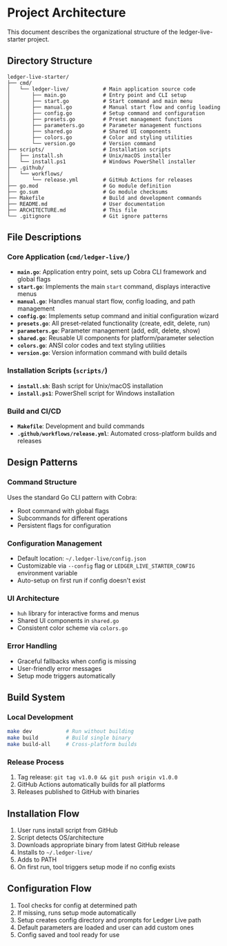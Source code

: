 # Project Architecture

This document describes the organizational structure of the ledger-live-starter project.

## Directory Structure

```
ledger-live-starter/
├── cmd/
│   └── ledger-live/           # Main application source code
│       ├── main.go            # Entry point and CLI setup
│       ├── start.go           # Start command and main menu
│       ├── manual.go          # Manual start flow and config loading
│       ├── config.go          # Setup command and configuration
│       ├── presets.go         # Preset management functions
│       ├── parameters.go      # Parameter management functions
│       ├── shared.go          # Shared UI components
│       ├── colors.go          # Color and styling utilities
│       └── version.go         # Version command
├── scripts/                   # Installation scripts
│   ├── install.sh             # Unix/macOS installer
│   └── install.ps1            # Windows PowerShell installer
├── .github/
│   └── workflows/
│       └── release.yml        # GitHub Actions for releases
├── go.mod                     # Go module definition
├── go.sum                     # Go module checksums
├── Makefile                   # Build and development commands
├── README.md                  # User documentation
├── ARCHITECTURE.md            # This file
└── .gitignore                 # Git ignore patterns
```

## File Descriptions

### Core Application (`cmd/ledger-live/`)

- **`main.go`**: Application entry point, sets up Cobra CLI framework and global flags
- **`start.go`**: Implements the main `start` command, displays interactive menus
- **`manual.go`**: Handles manual start flow, config loading, and path management
- **`config.go`**: Implements setup command and initial configuration wizard
- **`presets.go`**: All preset-related functionality (create, edit, delete, run)
- **`parameters.go`**: Parameter management (add, edit, delete, show)
- **`shared.go`**: Reusable UI components for platform/parameter selection
- **`colors.go`**: ANSI color codes and text styling utilities
- **`version.go`**: Version information command with build details

### Installation Scripts (`scripts/`)

- **`install.sh`**: Bash script for Unix/macOS installation
- **`install.ps1`**: PowerShell script for Windows installation

### Build and CI/CD

- **`Makefile`**: Development and build commands
- **`.github/workflows/release.yml`**: Automated cross-platform builds and releases

## Design Patterns

### Command Structure

Uses the standard Go CLI pattern with Cobra:

- Root command with global flags
- Subcommands for different operations
- Persistent flags for configuration

### Configuration Management

- Default location: `~/.ledger-live/config.json`
- Customizable via `--config` flag or `LEDGER_LIVE_STARTER_CONFIG` environment variable
- Auto-setup on first run if config doesn't exist

### UI Architecture

- `huh` library for interactive forms and menus
- Shared UI components in `shared.go`
- Consistent color scheme via `colors.go`

### Error Handling

- Graceful fallbacks when config is missing
- User-friendly error messages
- Setup mode triggers automatically

## Build System

### Local Development

```bash
make dev           # Run without building
make build         # Build single binary
make build-all     # Cross-platform builds
```

### Release Process

1. Tag release: `git tag v1.0.0 && git push origin v1.0.0`
2. GitHub Actions automatically builds for all platforms
3. Releases published to GitHub with binaries

## Installation Flow

1. User runs install script from GitHub
2. Script detects OS/architecture
3. Downloads appropriate binary from latest GitHub release
4. Installs to `~/.ledger-live/`
5. Adds to PATH
6. On first run, tool triggers setup mode if no config exists

## Configuration Flow

1. Tool checks for config at determined path
2. If missing, runs setup mode automatically
3. Setup creates config directory and prompts for Ledger Live path
4. Default parameters are loaded and user can add custom ones
5. Config saved and tool ready for use
